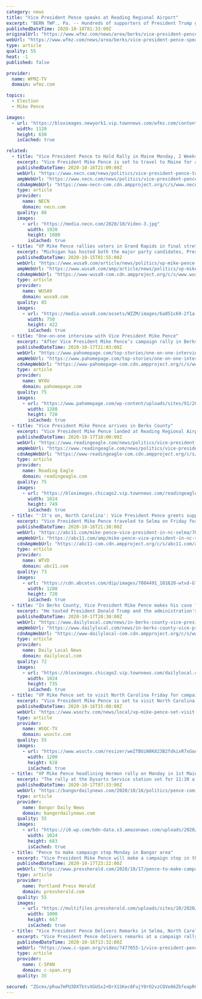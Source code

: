 ```yaml
---
category: news
title: "Vice President Pence speaks at Reading Regional Airport"
excerpt: "BERN TWP., Pa. -- Hundreds of supporters of President Trump gathered at Reading Regional Airport Saturday to hear from Vice President Mike Pence. It's the first time a sitting Vice President has come to Berks County since 2002 when Dick Cheney visited ..."
publishedDateTime: 2020-10-18T01:33:00Z
originalUrl: "https://www.wfmz.com/news/area/berks/vice-president-pence-speaks-at-reading-regional-airport/article_4248b3da-10d5-11eb-81d7-7f604f967283.html"
webUrl: "https://www.wfmz.com/news/area/berks/vice-president-pence-speaks-at-reading-regional-airport/article_4248b3da-10d5-11eb-81d7-7f604f967283.html"
type: article
quality: 55
heat: -1
published: false

provider:
  name: WFMZ-TV
  domain: wfmz.com

topics:
  - Election
  - Mike Pence

images:
  - url: "https://bloximages.newyork1.vip.townnews.com/wfmz.com/content/tncms/assets/v3/editorial/1/97/197d2af2-3955-57f9-a37e-d506b801d511/5f8b945d9b476.image.jpg?resize=1120%2C630"
    width: 1120
    height: 630
    isCached: true

related:
  - title: "Vice President Pence to Hold Rally in Maine Monday, 2 Weeks Before Election"
    excerpt: "Vice President Mike Pence is set to travel to Maine for a “Make America Great Again” rally next week, in the final stretch of the 2020 presidential campaign. The Trump campaign announced Friday that Pence would be hosting a rally in Hermon at 11:30 a."
    publishedDateTime: 2020-10-16T21:09:00Z
    webUrl: "https://www.necn.com/news/politics/vice-president-pence-to-hold-rally-in-maine-monday-2-weeks-before-election/2336253/"
    ampWebUrl: "https://www.necn.com/news/politics/vice-president-pence-to-hold-rally-in-maine-monday-2-weeks-before-election/2336253/?amp"
    cdnAmpWebUrl: "https://www-necn-com.cdn.ampproject.org/c/s/www.necn.com/news/politics/vice-president-pence-to-hold-rally-in-maine-monday-2-weeks-before-election/2336253/?amp"
    type: article
    provider:
      name: NECN
      domain: necn.com
    quality: 88
    images:
      - url: "https://media.necn.com/2020/10/Video-3.jpg"
        width: 1920
        height: 1080
        isCached: true
  - title: "VP Mike Pence rallies voters in Grand Rapids in final stretch before the election"
    excerpt: "Michigan has hosted both the major party candidates, President Donald Trump and Joe Biden, as well as others connected to their campaigns in recent weeks."
    publishedDateTime: 2020-10-15T01:55:00Z
    webUrl: "https://www.wusa9.com/article/news/politics/vp-mike-pence-rallies-voters-in-grand-rapids-in-final-stretch-before-the-election/69-e115fb74-34b3-4e88-832e-b0563a3a3edd"
    ampWebUrl: "https://www.wusa9.com/amp/article/news/politics/vp-mike-pence-rallies-voters-in-grand-rapids-in-final-stretch-before-the-election/69-e115fb74-34b3-4e88-832e-b0563a3a3edd"
    cdnAmpWebUrl: "https://www-wusa9-com.cdn.ampproject.org/c/s/www.wusa9.com/amp/article/news/politics/vp-mike-pence-rallies-voters-in-grand-rapids-in-final-stretch-before-the-election/69-e115fb74-34b3-4e88-832e-b0563a3a3edd"
    type: article
    provider:
      name: WUSA9
      domain: wusa9.com
    quality: 85
    images:
      - url: "https://media.wusa9.com/assets/WZZM/images/6a051c69-2f1a-4994-aa31-292d17bab10f/6a051c69-2f1a-4994-aa31-292d17bab10f_750x422.jpg"
        width: 750
        height: 422
        isCached: true
  - title: "One-on-one interview with Vice President Mike Pence"
    excerpt: "After Vice President Mike Pence’s campaign rally in Berks County on Saturday, Eyewitness News spoke one-on-one with the Vice President. The"
    publishedDateTime: 2020-10-17T21:03:00Z
    webUrl: "https://www.pahomepage.com/top-stories/one-on-one-interview-with-vice-president-mike-pence/"
    ampWebUrl: "https://www.pahomepage.com/top-stories/one-on-one-interview-with-vice-president-mike-pence/amp/"
    cdnAmpWebUrl: "https://www-pahomepage-com.cdn.ampproject.org/c/s/www.pahomepage.com/top-stories/one-on-one-interview-with-vice-president-mike-pence/amp/"
    type: article
    provider:
      name: WYOU
      domain: pahomepage.com
    quality: 75
    images:
      - url: "https://www.pahomepage.com/wp-content/uploads/sites/91/2020/10/vlcsnap-2020-10-17-16h53m31s475.png?w=1280"
        width: 1280
        height: 720
        isCached: true
  - title: "Vice President Mike Pence arrives in Berks County"
    excerpt: "Vice President Mike Pence landed at Reading Regional Airport about 1 p.m. and has been speaking to a crowd of about 1,000 supporters. Pence was still on the ground conducting interviews at 2:30 p.m. and it was unclear when he would be setting off for his next stop."
    publishedDateTime: 2020-10-17T18:00:00Z
    webUrl: "https://www.readingeagle.com/news/politics/vice-president-mike-pence-arrives-in-berks-county/article_d563be00-10a1-11eb-ab78-0b3976afd5ed.html"
    ampWebUrl: "https://www.readingeagle.com/news/politics/vice-president-mike-pence-arrives-in-berks-county/article_d563be00-10a1-11eb-ab78-0b3976afd5ed.amp.html"
    cdnAmpWebUrl: "https://www-readingeagle-com.cdn.ampproject.org/c/s/www.readingeagle.com/news/politics/vice-president-mike-pence-arrives-in-berks-county/article_d563be00-10a1-11eb-ab78-0b3976afd5ed.amp.html"
    type: article
    provider:
      name: Reading Eagle
      domain: readingeagle.com
    quality: 75
    images:
      - url: "https://bloximages.chicago2.vip.townnews.com/readingeagle.com/content/tncms/assets/v3/editorial/2/f1/2f1eaf86-10a2-11eb-9cee-2706909b2f7a/5f8b30c8048eb.image.jpg?resize=1024%2C749"
        width: 1024
        height: 749
        isCached: true
  - title: "'It's on, North Carolina': Vice President Pence greets supporters in Selma"
    excerpt: "Vice President Mike Pence traveled to Selma on Friday for a \"Make America Great Again\" event at The Farm at 95. Supporters were lined up well before the 2:30 p.m. event. \"I'm here for one reason and one reason only,"
    publishedDateTime: 2020-10-16T21:38:00Z
    webUrl: "https://abc11.com/mike-pence-vice-president-in-nc-selma/7078972/"
    ampWebUrl: "https://abc11.com/amp/mike-pence-vice-president-in-nc-selma/7078972/"
    cdnAmpWebUrl: "https://abc11-com.cdn.ampproject.org/c/s/abc11.com/amp/mike-pence-vice-president-in-nc-selma/7078972/"
    type: article
    provider:
      name: WTVD
      domain: abc11.com
    quality: 73
    images:
      - url: "https://cdn.abcotvs.com/dip/images/7084491_101620-wtvd-Gloria-5pm-Pence-in-Selma-vid.jpg"
        width: 1280
        height: 720
        isCached: true
  - title: "In Berks County, Vice President Mike Pence makes his case for four more years"
    excerpt: "He touted President Donald Trump and the administration's accomplishments: \"That's what leadership looks like.\""
    publishedDateTime: 2020-10-17T20:30:00Z
    webUrl: "https://www.dailylocal.com/news/in-berks-county-vice-president-mike-pence-makes-his-case-for-four-more-years/article_d21cc0ee-f6c3-520b-b371-299523937bcb.html"
    ampWebUrl: "https://www.dailylocal.com/news/in-berks-county-vice-president-mike-pence-makes-his-case-for-four-more-years/article_d21cc0ee-f6c3-520b-b371-299523937bcb.amp.html"
    cdnAmpWebUrl: "https://www-dailylocal-com.cdn.ampproject.org/c/s/www.dailylocal.com/news/in-berks-county-vice-president-mike-pence-makes-his-case-for-four-more-years/article_d21cc0ee-f6c3-520b-b371-299523937bcb.amp.html"
    type: article
    provider:
      name: Daily Local News
      domain: dailylocal.com
    quality: 72
    images:
      - url: "https://bloximages.chicago2.vip.townnews.com/dailylocal.com/content/tncms/assets/v3/editorial/3/ee/3eeb823e-71d6-507c-ad7b-048ace5ca669/5f8bb6dee2c0a.image.jpg?resize=1024%2C735"
        width: 1024
        height: 735
        isCached: true
  - title: "VP Mike Pence set to visit North Carolina Friday for campaign event"
    excerpt: "Vice President Mike Pence is set to visit North Carolina on Friday for another campaign event, WTVD reported. The event will be held at The Farm at 95 in Selma at 1:30 p.m., but doors will open at 11:30 a."
    publishedDateTime: 2020-10-16T15:08:00Z
    webUrl: "https://www.wsoctv.com/news/local/vp-mike-pence-set-visit-north-carolina-friday-campaign-event/KPCAU2WYX5F3BDFJGBHBWM3U54/"
    type: article
    provider:
      name: WSOC-TV
      domain: wsoctv.com
    quality: 55
    images:
      - url: "https://www.wsoctv.com/resizer/weZfBUiN0K823B2fdkixR7xGoAQ=/1200x628/cloudfront-us-east-1.images.arcpublishing.com/cmg/23PKWX22FQ5XKKKYT7SOUCDWB4.jpg"
        width: 1200
        height: 628
        isCached: true
  - title: "VP Mike Pence headlining Hermon rally on Monday in 1st Maine visit"
    excerpt: "The rally at the Dysarts Service station set for 11:30 a.m. is among at least two stops Pence will make on Monday."
    publishedDateTime: 2020-10-17T07:33:00Z
    webUrl: "https://bangordailynews.com/2020/10/16/politics/pence-coming-to-maine-on-monday/"
    type: article
    provider:
      name: Bangor Daily News
      domain: bangordailynews.com
    quality: 55
    images:
      - url: "https://i0.wp.com/bdn-data.s3.amazonaws.com/uploads/2020/10/Election-2020-Pence-2.jpg?fit=1024%2C683&#038;ssl=1"
        width: 1024
        height: 683
        isCached: true
  - title: "Pence to make campaign stop Monday in Bangor area"
    excerpt: "Vice President Mike Pence will make a campaign stop in the Bangor-area town of Hermon on Monday. The former Indiana governor will appear at Dysart’s Service at 11:30 a.m. Doors will open at 9:30 a.m."
    publishedDateTime: 2020-10-17T23:22:00Z
    webUrl: "https://www.pressherald.com/2020/10/17/pence-to-make-campaign-stop-in-maine/"
    type: article
    provider:
      name: Portland Press Herald
      domain: pressherald.com
    quality: 55
    images:
      - url: "https://multifiles.pressherald.com/uploads/sites/10/2020/10/Election_2020_Debate_75357.jpg"
        width: 1000
        height: 667
        isCached: true
  - title: "Vice President Pence Delivers Remarks in Selma, North Carolina"
    excerpt: "Vice President Pence delivers remarks at a campaign rally in Selma, North Carolina. President Trump delivered remarks at a campaign rally in Greenville, NC, less than three weeks before Election Day and on the first"
    publishedDateTime: 2020-10-16T13:32:00Z
    webUrl: "https://www.c-span.org/video/?477055-1/vice-president-pence-delivers-remarks-selma-north-carolina"
    type: article
    provider:
      name: C-SPAN
      domain: c-span.org
    quality: 35

secured: "ZGcmx/pRuw7mPU3DXTbtvXGUSx2+DrX1SKec8FujY0rO2vzCQVe86ZbfeapRCKwBCkijuvyIb760ptK2J1RIo0eiJkh+xD8ffl8znCarjoxsacjikpKBIPz+wHFoB9V0lDnbSmM/q5D2bhBwXRFaL8ki07TGua6OsnLzB/XZ3tVQ/x9XkHwCLbuLbiJHkechGzP4Xcq12Ii5nBnw6+7c3TkDc83q/bZU+0UHXwcm4hGuwl91VZcF8syPuFGAlrykGa60L27WVt6q5Ti8GbJ2bqVNGeYuNxXzX6f/Nh/4qNBJgHgb4x7rU+dqh9YU52tsL5TzoxU67cjSco3FAjgtMryK4bw0WVzIdxsTs7zZd1U=;lYiOD9DAk2s6/3oHeHsh0Q=="
---
```


